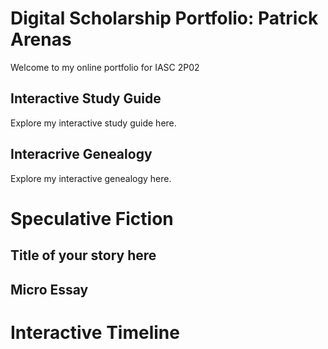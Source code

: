 # Digital Scholarship Portfolio: Patrick Arenas


Welcome to my online portfolio for IASC 2P02

## Interactive Study Guide

Explore my interactive study guide here.

## Interacrive Genealogy

Explore my interactive genealogy here.

# Speculative Fiction

## Title of your story here

## Micro Essay

# Interactive Timeline



